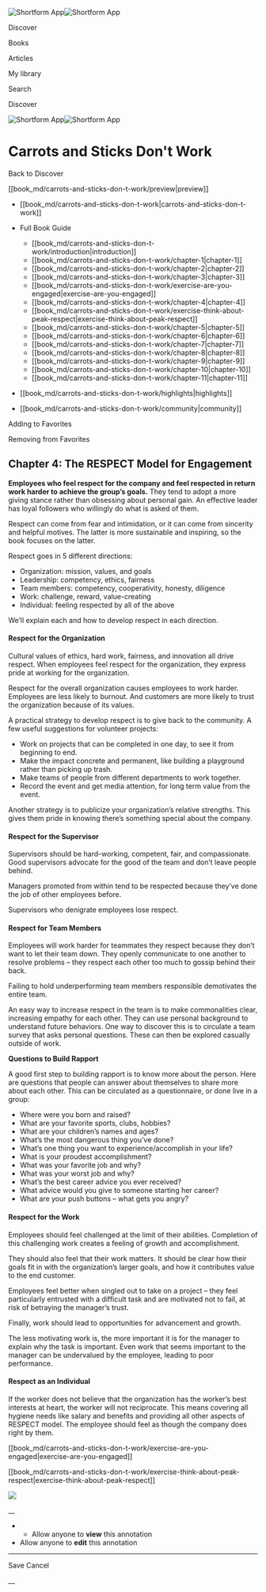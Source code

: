 ![Shortform App](/img/logo.36a2399e.svg)![Shortform App](/img/logo-dark.70c1b072.svg)

Discover

Books

Articles

My library

Search

Discover

![Shortform App](/img/logo.36a2399e.svg)![Shortform App](/img/logo-dark.70c1b072.svg)

# Carrots and Sticks Don't Work

Back to Discover

[[book_md/carrots-and-sticks-don-t-work/preview|preview]]

  * [[book_md/carrots-and-sticks-don-t-work|carrots-and-sticks-don-t-work]]
  * Full Book Guide

    * [[book_md/carrots-and-sticks-don-t-work/introduction|introduction]]
    * [[book_md/carrots-and-sticks-don-t-work/chapter-1|chapter-1]]
    * [[book_md/carrots-and-sticks-don-t-work/chapter-2|chapter-2]]
    * [[book_md/carrots-and-sticks-don-t-work/chapter-3|chapter-3]]
    * [[book_md/carrots-and-sticks-don-t-work/exercise-are-you-engaged|exercise-are-you-engaged]]
    * [[book_md/carrots-and-sticks-don-t-work/chapter-4|chapter-4]]
    * [[book_md/carrots-and-sticks-don-t-work/exercise-think-about-peak-respect|exercise-think-about-peak-respect]]
    * [[book_md/carrots-and-sticks-don-t-work/chapter-5|chapter-5]]
    * [[book_md/carrots-and-sticks-don-t-work/chapter-6|chapter-6]]
    * [[book_md/carrots-and-sticks-don-t-work/chapter-7|chapter-7]]
    * [[book_md/carrots-and-sticks-don-t-work/chapter-8|chapter-8]]
    * [[book_md/carrots-and-sticks-don-t-work/chapter-9|chapter-9]]
    * [[book_md/carrots-and-sticks-don-t-work/chapter-10|chapter-10]]
    * [[book_md/carrots-and-sticks-don-t-work/chapter-11|chapter-11]]
  * [[book_md/carrots-and-sticks-don-t-work/highlights|highlights]]
  * [[book_md/carrots-and-sticks-don-t-work/community|community]]



Adding to Favorites 

Removing from Favorites 

## Chapter 4: The RESPECT Model for Engagement

**Employees who feel respect for the company and feel respected in return work harder to achieve the group’s goals.** They tend to adopt a more giving stance rather than obsessing about personal gain. An effective leader has loyal followers who willingly do what is asked of them.

Respect can come from fear and intimidation, or it can come from sincerity and helpful motives. The latter is more sustainable and inspiring, so the book focuses on the latter.

Respect goes in 5 different directions:

  * Organization: mission, values, and goals
  * Leadership: competency, ethics, fairness
  * Team members: competency, cooperativity, honesty, diligence
  * Work: challenge, reward, value-creating
  * Individual: feeling respected by all of the above



We’ll explain each and how to develop respect in each direction.

#### Respect for the Organization

Cultural values of ethics, hard work, fairness, and innovation all drive respect. When employees feel respect for the organization, they express pride at working for the organization.

Respect for the overall organization causes employees to work harder. Employees are less likely to burnout. And customers are more likely to trust the organization because of its values.

A practical strategy to develop respect is to give back to the community. A few useful suggestions for volunteer projects:

  * Work on projects that can be completed in one day, to see it from beginning to end.
  * Make the impact concrete and permanent, like building a playground rather than picking up trash.
  * Make teams of people from different departments to work together.
  * Record the event and get media attention, for long term value from the event.



Another strategy is to publicize your organization’s relative strengths. This gives them pride in knowing there’s something special about the company.

#### Respect for the Supervisor

Supervisors should be hard-working, competent, fair, and compassionate. Good supervisors advocate for the good of the team and don’t leave people behind.

Managers promoted from within tend to be respected because they’ve done the job of other employees before.

Supervisors who denigrate employees lose respect.

#### Respect for Team Members

Employees will work harder for teammates they respect because they don’t want to let their team down. They openly communicate to one another to resolve problems – they respect each other too much to gossip behind their back.

Failing to hold underperforming team members responsible demotivates the entire team.

An easy way to increase respect in the team is to make commonalities clear, increasing empathy for each other. They can use personal background to understand future behaviors. One way to discover this is to circulate a team survey that asks personal questions. These can then be explored casually outside of work.

**Questions to Build Rapport**

A good first step to building rapport is to know more about the person. Here are questions that people can answer about themselves to share more about each other. This can be circulated as a questionnaire, or done live in a group:

  * Where were you born and raised?
  * What are your favorite sports, clubs, hobbies?
  * What are your children’s names and ages?
  * What’s the most dangerous thing you’ve done?
  * What’s one thing you want to experience/accomplish in your life?
  * What is your proudest accomplishment?
  * What was your favorite job and why?
  * What was your worst job and why?
  * What’s the best career advice you ever received?
  * What advice would you give to someone starting her career?
  * What are your push buttons – what gets you angry?



#### Respect for the Work

Employees should feel challenged at the limit of their abilities. Completion of this challenging work creates a feeling of growth and accomplishment.

They should also feel that their work matters. It should be clear how their goals fit in with the organization’s larger goals, and how it contributes value to the end customer.

Employees feel better when singled out to take on a project – they feel particularly entrusted with a difficult task and are motivated not to fail, at risk of betraying the manager’s trust.

Finally, work should lead to opportunities for advancement and growth.

The less motivating work is, the more important it is for the manager to explain why the task is important. Even work that seems important to the manager can be undervalued by the employee, leading to poor performance.

#### Respect as an Individual

If the worker does not believe that the organization has the worker’s best interests at heart, the worker will not reciprocate. This means covering all hygiene needs like salary and benefits and providing all other aspects of RESPECT model. The employee should feel as though the company does right by them.

[[book_md/carrots-and-sticks-don-t-work/exercise-are-you-engaged|exercise-are-you-engaged]]

[[book_md/carrots-and-sticks-don-t-work/exercise-think-about-peak-respect|exercise-think-about-peak-respect]]

![](https://bat.bing.com/action/0?ti=56018282&Ver=2&mid=21e88a8c-f2d7-4862-996b-fa60ee7ae1de&sid=49fff5b0636c11eeb9c611038afc8668&vid=4a005010636c11ee80c703d4c4a7acd5&vids=0&msclkid=N&pi=0&lg=en-US&sw=800&sh=600&sc=24&nwd=1&tl=Shortform%20%7C%20Book&p=https%3A%2F%2Fwww.shortform.com%2Fapp%2Fbook%2Fcarrots-and-sticks-don-t-work%2Fchapter-4&r=&lt=332&evt=pageLoad&sv=1&rn=487947)

__

  *   * Allow anyone to **view** this annotation
  * Allow anyone to **edit** this annotation



* * *

Save Cancel

__



